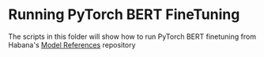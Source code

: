 # Running PyTorch BERT FineTuning
The scripts in this folder will show how to run PyTorch BERT finetuning from Habana's [Model References](https://github.com/habanaai/Model-References) repository 
